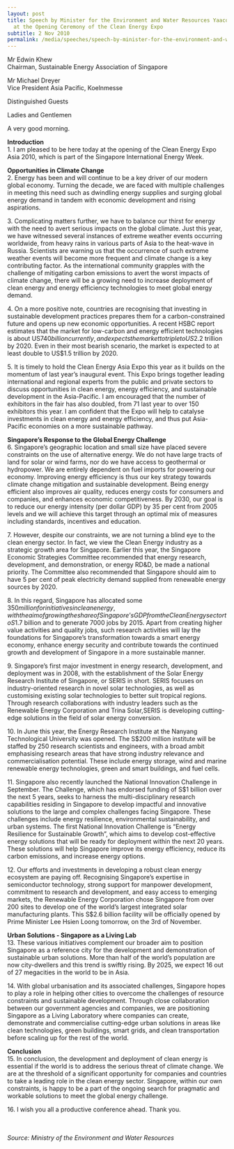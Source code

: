 ```yaml
---
layout: post
title: Speech by Minister for the Environment and Water Resources Yaacob Ibrahim
  at the Opening Ceremony of the Clean Energy Expo
subtitle: 2 Nov 2010
permalink: /media/speeches/speech-by-minister-for-the-environment-and-water-resources-yaacob-ibrahim-at-the-opening-ceremony-of-the-clean-energy-expo-2-november-2010/
---
```

Mr Edwin Khew  
Chairman, Sustainable Energy Association of Singapore

Mr Michael Dreyer  
Vice President Asia Pacific, Koelnmesse

Distinguished Guests

Ladies and Gentlemen

A very good morning.

**Introduction**  
1\. I am pleased to be here today at the opening of the Clean Energy Expo Asia 2010, which is part of the Singapore International Energy Week.

**Opportunities in Climate Change**  
2\. Energy has been and will continue to be a key driver of our modern global economy. Turning the decade, we are faced with multiple challenges in meeting this need such as dwindling energy supplies and surging global energy demand in tandem with economic development and rising aspirations.

3\. Complicating matters further, we have to balance our thirst for energy with the need to avert serious impacts on the global climate. Just this year, we have witnessed several instances of extreme weather events occurring worldwide, from heavy rains in various parts of Asia to the heat-wave in Russia. Scientists are warning us that the occurrence of such extreme weather events will become more frequent and climate change is a key contributing factor. As the international community grapples with the challenge of mitigating carbon emissions to avert the worst impacts of climate change, there will be a growing need to increase deployment of clean energy and energy efficiency technologies to meet global energy demand.

4\. On a more positive note, countries are recognising that investing in sustainable development practices prepares them for a carbon-constrained future and opens up new economic opportunities. A recent HSBC report estimates that the market for low-carbon and energy efficient technologies is about US$740 billion currently, and expects the market to triple to US$2.2 trillion by 2020. Even in their most bearish scenario, the market is expected to at least double to US$1.5 trillion by 2020.

5\. It is timely to hold the Clean Energy Asia Expo this year as it builds on the momentum of last year’s inaugural event. This Expo brings together leading international and regional experts from the public and private sectors to discuss opportunities in clean energy, energy efficiency, and sustainable development in the Asia-Pacific. I am encouraged that the number of exhibitors in the fair has also doubled, from 71 last year to over 150 exhibitors this year. I am confident that the Expo will help to catalyse investments in clean energy and energy efficiency, and thus put Asia-Pacific economies on a more sustainable pathway.

**Singapore’s Response to the Global Energy Challenge**  
6\. Singapore’s geographic location and small size have placed severe constraints on the use of alternative energy. We do not have large tracts of land for solar or wind farms, nor do we have access to geothermal or hydropower. We are entirely dependent on fuel imports for powering our economy. Improving energy efficiency is thus our key strategy towards climate change mitigation and sustainable development. Being energy efficient also improves air quality, reduces energy costs for consumers and companies, and enhances economic competitiveness. By 2030, our goal is to reduce our energy intensity (per dollar GDP) by 35 per cent from 2005 levels and we will achieve this target through an optimal mix of measures including standards, incentives and education.

7\. However, despite our constraints, we are not turning a blind eye to the clean energy sector. In fact, we view the Clean Energy industry as a strategic growth area for Singapore. Earlier this year, the Singapore Economic Strategies Committee recommended that energy research, development, and demonstration, or energy RD&D, be made a national priority. The Committee also recommended that Singapore should aim to have 5 per cent of peak electricity demand supplied from renewable energy sources by 2020.

8\. In this regard, Singapore has allocated some $350 million for initiatives in clean energy, with the aim of growing the share of Singapore’s GDP from the Clean Energy sector to S$1.7 billion and to generate 7000 jobs by 2015. Apart from creating higher value activities and quality jobs, such research activities will lay the foundations for Singapore’s transformation towards a smart energy economy, enhance energy security and contribute towards the continued growth and development of Singapore in a more sustainable manner.

9\. Singapore’s first major investment in energy research, development, and deployment was in 2008, with the establishment of the Solar Energy Research Institute of Singapore, or SERIS in short. SERIS focuses on industry-oriented research in novel solar technologies, as well as customising existing solar technologies to better suit tropical regions. Through research collaborations with industry leaders such as the Renewable Energy Corporation and Trina Solar,SERIS is developing cutting-edge solutions in the field of solar energy conversion.

10\. In June this year, the Energy Research Institute at the Nanyang Technological University was opened. The S$200 million institute will be staffed by 250 research scientists and engineers, with a broad ambit emphasising research areas that have strong industry relevance and commercialisation potential. These include energy storage, wind and marine renewable energy technologies, green and smart buildings, and fuel cells.

11\. Singapore also recently launched the National Innovation Challenge in September. The Challenge, which has endorsed funding of S$1 billion over the next 5 years, seeks to harness the multi-disciplinary research capabilities residing in Singapore to develop impactful and innovative solutions to the large and complex challenges facing Singapore. These challenges include energy resilience, environmental sustainability, and urban systems. The first National Innovation Challenge is “Energy Resilience for Sustainable Growth”, which aims to develop cost-effective energy solutions that will be ready for deployment within the next 20 years. These solutions will help Singapore improve its energy efficiency, reduce its carbon emissions, and increase energy options.

12\. Our efforts and investments in developing a robust clean energy ecosystem are paying off. Recognising Singapore’s expertise in semiconductor technology, strong support for manpower development, commitment to research and development, and easy access to emerging markets, the Renewable Energy Corporation chose Singapore from over 200 sites to develop one of the world’s largest integrated solar manufacturing plants. This S$2.6 billion facility will be officially opened by Prime Minister Lee Hsien Loong tomorrow, on the 3rd of November.

**Urban Solutions - Singapore as a Living Lab**  
13\. These various initiatives complement our broader aim to position Singapore as a reference city for the development and demonstration of sustainable urban solutions. More than half of the world’s population are now city-dwellers and this trend is swiftly rising. By 2025, we expect 16 out of 27 megacities in the world to be in Asia.

14\. With global urbanisation and its associated challenges, Singapore hopes to play a role in helping other cities to overcome the challenges of resource constraints and sustainable development. Through close collaboration between our government agencies and companies, we are positioning Singapore as a Living Laboratory where companies can create, demonstrate and commercialise cutting-edge urban solutions in areas like clean technologies, green buildings, smart grids, and clean transportation before scaling up for the rest of the world.

**Conclusion**  
15\. In conclusion, the development and deployment of clean energy is essential if the world is to address the serious threat of climate change. We are at the threshold of a significant opportunity for companies and countries to take a leading role in the clean energy sector. Singapore, within our own constraints, is happy to be a part of the ongoing search for pragmatic and workable solutions to meet the global energy challenge.

16\. I wish you all a productive conference ahead. Thank you.
<br><br><br>


*Source: Ministry of the Environment and Water Resources*
